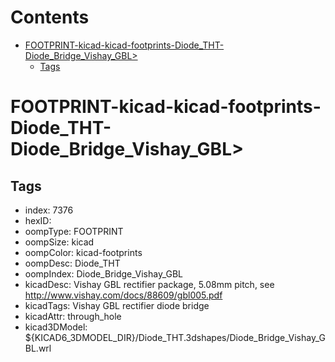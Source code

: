 



Contents
========

* [FOOTPRINT-kicad-kicad-footprints-Diode_THT-Diode_Bridge_Vishay_GBL>](#footprint-kicad-kicad-footprints-diode_tht-diode_bridge_vishay_gbl)
	* [Tags](#tags)

# FOOTPRINT-kicad-kicad-footprints-Diode_THT-Diode_Bridge_Vishay_GBL>

## Tags

- index: 7376
- hexID: 
- oompType: FOOTPRINT
- oompSize: kicad
- oompColor: kicad-footprints
- oompDesc: Diode_THT
- oompIndex: Diode_Bridge_Vishay_GBL
- kicadDesc: Vishay GBL rectifier package, 5.08mm pitch, see http://www.vishay.com/docs/88609/gbl005.pdf
- kicadTags: Vishay GBL rectifier diode bridge
- kicadAttr: through_hole
- kicad3DModel: ${KICAD6_3DMODEL_DIR}/Diode_THT.3dshapes/Diode_Bridge_Vishay_GBL.wrl
